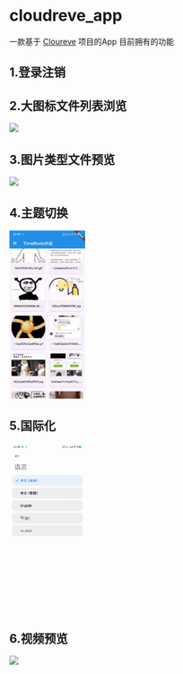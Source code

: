 # cloudreve_app

一款基于 [Cloureve](https://github.com/cloudreve/Cloudreve) 项目的App
目前拥有的功能

## 1.登录注销

## 2.大图标文件列表浏览

<img src="https://github.com/TimeRunis/cloudreve_app/blob/main/screenshot/preview1.gif?raw=true" style="height:300px" />

## 3.图片类型文件预览

<img src="https://github.com/TimeRunis/cloudreve_app/blob/main/screenshot/preview2.gif?raw=true" style="height:300px" />

## 4.主题切换

<img src="https://github.com/TimeRunis/cloudreve_app/blob/main/screenshot/preview3.gif?raw=true" style="height:300px" />

## 5.国际化

<img src="https://github.com/TimeRunis/cloudreve_app/blob/main/screenshot/preview4.gif?raw=true" style="height:300px" />

## 6.视频预览

<img src="https://github.com/TimeRunis/cloudreve_app/blob/main/screenshot/preview5.gif?raw=true" style="height:300px" />
